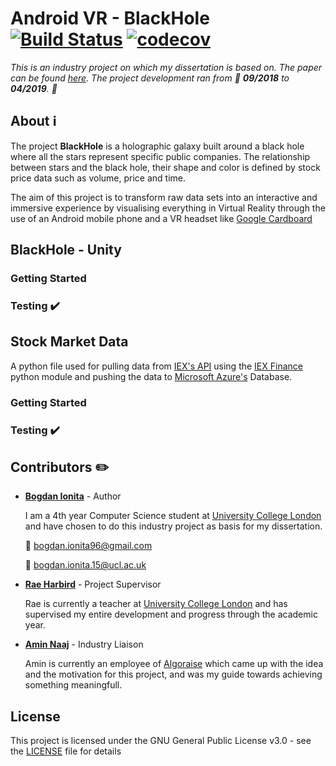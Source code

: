 # Android VR - BlackHole [![Build Status](https://travis-ci.com/bodyionita/Project-BlackHole.svg?branch=master)](https://travis-ci.com/bodyionita/Project-BlackHole) [![codecov](https://codecov.io/gh/bodyionita/Project-BlackHole/branch/master/graph/badge.svg)](https://codecov.io/gh/bodyionita/Project-BlackHole)

*This is an industry project on which my dissertation is based on. The paper can be found [here]().
The project development ran from :calendar: __09/2018__ to __04/2019__. :calendar:*

## About :information_source:

The project **BlackHole** is a holographic galaxy built around a black hole where all the stars represent 
specific public companies. The relationship between stars and the black hole, their shape 
and color is defined by stock price data such as volume, price and time.

The aim of this project is to transform raw data sets into an interactive and immersive experience by 
visualising everything in Virtual Reality through the use of an Android mobile phone and a VR headset like
[Google Cardboard](https://vr.google.com/cardboard/)

## BlackHole - Unity

### Getting Started

### Testing :heavy_check_mark:

## Stock Market Data 

A python file used for pulling data from [IEX's API](https://iextrading.com/developer/) using the
[IEX Finance](https://pypi.org/project/iexfinance/) python module and pushing the data to 
[Microsoft Azure's](https://azure.microsoft.com/en-us/) Database.

### Getting Started

### Testing :heavy_check_mark:


## Contributors :pencil2:

- **[Bogdan Ionita](https://www.linkedin.com/in/bionita/)** - Author 

    I am a 4th year Computer Science student at [University College London](https://www.ucl.ac.uk/) 
    and have chosen to do this industry project as basis for my dissertation.

    :e-mail:  bogdan.ionita96@gmail.com

    :e-mail:  bogdan.ionita.15@ucl.ac.uk
    
- **[Rae Harbird](http://www.cs.ucl.ac.uk/people/R.Harbird.html/)** - Project Supervisor
    
    Rae is currently a teacher at [University College London](https://www.ucl.ac.uk/) and has supervised
    my entire development and progress through the academic year.
    
- **[Amin Naaj](https://www.linkedin.com/in/amin-n-87375b116/)** - Industry Liaison

    Amin is currently an employee of [Algoraise](https://algoraise.com/) which came up with the idea
    and the motivation for this project, and was my guide towards achieving something meaningfull.

## License

This project is licensed under the GNU General Public License v3.0 - see the [LICENSE](LICENSE)
file for details